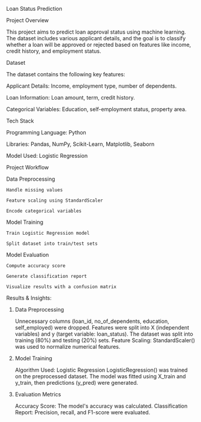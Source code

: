 Loan Status Prediction

Project Overview

This project aims to predict loan approval status using machine learning. The dataset includes various applicant details, and the goal is to classify whether a loan will be approved or rejected based on features like income, credit history, and employment status.

Dataset

The dataset contains the following key features:

  Applicant Details: Income, employment type, number of dependents.

  Loan Information: Loan amount, term, credit history.
  
  Categorical Variables: Education, self-employment status, property area.

Tech Stack

  Programming Language: Python

  Libraries: Pandas, NumPy, Scikit-Learn, Matplotlib, Seaborn

  Model Used: Logistic Regression

Project Workflow

  Data Preprocessing

    Handle missing values

    Feature scaling using StandardScaler

    Encode categorical variables

  Model Training

    Train Logistic Regression model

    Split dataset into train/test sets

  Model Evaluation

    Compute accuracy score

    Generate classification report

    Visualize results with a confusion matrix

Results & Insights:
1. Data Preprocessing

    Unnecessary columns (loan_id, no_of_dependents, education, self_employed) were dropped.
    Features were split into X (independent variables) and y (target variable: loan_status).
    The dataset was split into training (80%) and testing (20%) sets.
    Feature Scaling: StandardScaler() was used to normalize numerical features.

2. Model Training

    Algorithm Used: Logistic Regression
    LogisticRegression() was trained on the preprocessed dataset.
    The model was fitted using X_train and y_train, then predictions (y_pred) were generated.

3. Evaluation Metrics

    Accuracy Score: The model's accuracy was calculated.
    Classification Report: Precision, recall, and F1-score were evaluated.
